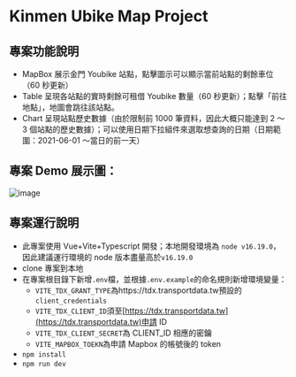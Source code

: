 # Kinmen Ubike Map Project

## 專案功能說明

-   MapBox 展示金門 Youbike 站點，點擊圖示可以顯示當前站點的剩餘車位（60 秒更新）
-   Table 呈現各站點的實時剩餘可租借 Youbike 數量（60 秒更新）；點擊「前往地點」，地圖會跳往該站點。
-   Chart 呈現站點歷史數據（由於限制前 1000 筆資料，因此大概只能達到 2 ～ 3 個站點的歷史數據）；可以使用日期下拉組件來選取想查詢的日期（日期範圍：2021-06-01 ～當日的前一天）

## 專案 Demo 展示圖：

![image](https://i.imgur.com/Ekuvdqq.png)

## 專案運行說明

-   此專案使用 Vue+Vite+Typescript 開發；本地開發環境為 `node v16.19.0`，因此建議運行環境的 node 版本盡量高於`v16.19.0`
-   clone 專案到本地
-   在專案根目錄下新增`.env`檔，並根據`.env.example`的命名規則新增環境變量：
    -   `VITE_TDX_GRANT_TYPE`為https://tdx.transportdata.tw預設的`client_credentials`
    -   `VITE_TDX_CLIENT_ID`須至[https://tdx.transportdata.tw](https://tdx.transportdata.tw)申請 ID
    -   `VITE_TDX_CLIENT_SECRET`為 CLIENT_ID 相應的密鑰
    -   `VITE_MAPBOX_TOEKN`為申請 Mapbox 的帳號後的 token
-   `npm install`
-   `npm run dev`
